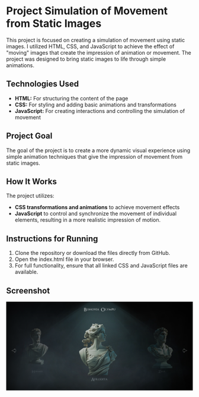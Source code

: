 # Project Simulation of Movement from Static Images
This project is focused on creating a simulation of movement using static images. I utilized HTML, CSS, and JavaScript to achieve the effect of "moving" images that create the impression of animation or movement. The project was designed to bring static images to life through simple animations.

## Technologies Used
 - **HTML:** For structuring the content of the page 
 - **CSS:** For styling and adding basic animations and transformations 
 - **JavaScript:** For creating interactions and controlling the simulation of movement

## Project Goal
The goal of the project is to create a more dynamic visual experience using simple animation techniques that give the impression of movement from static images.

## How It Works
The project utilizes:
 - **CSS transformations and animations** to achieve movement effects
 - **JavaScript** to control and synchronize the movement of individual elements, resulting in a more realistic impression of motion.

## Instructions for Running
1. Clone the repository or download the files directly from GitHub. <br>
2. Open the index.html file in your browser. <br>
3. For full functionality, ensure that all linked CSS and JavaScript files are available.

## Screenshot
![Ukážka projektu](images/screenshot.png)

   
